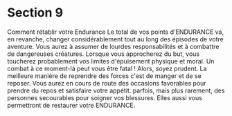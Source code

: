 # Section 9

Comment rétablir votre Endurance
Le total de vos points d'ENDURANCE va, en revanche, changer considérablement tout au long des épisodes de votre aventure. Vous aurez à assumer de lourdes responsabilités et à combattre de dangereuses créatures. Lorsque vous approcherez du but, vous toucherez probablement vos limites d'épuisement physique et moral. Un combat à ce moment-là peut vous être fatal ! Alors, soyez prudent. La meilleure manière de reprendre des forces c'est de manger et de se reposer. Vous aurez en cours de route des occasions favorables pour prendre du repos et satisfaire votre appétit.
parfois, mais plus rarement, des personnes secourables pour soigner vos blessures. Elles aussi vous permettront de restaurer votre ENDURANCE.